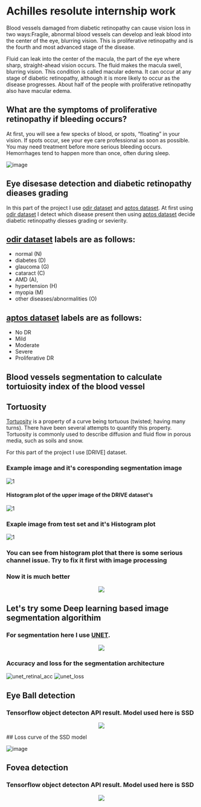 # Achilles resolute internship work

Blood vessels damaged from diabetic retinopathy can cause vision loss in two ways:Fragile, abnormal blood vessels can develop and leak blood into the center of the eye, blurring vision. This is proliferative retinopathy and is the fourth and most advanced stage of the disease.

Fluid can leak into the center of the macula, the part of the eye  where sharp, straight-ahead vision occurs. The fluid makes the macula  swell, blurring vision. This condition is called macular edema.  It can occur at any stage of diabetic retinopathy, although it is more  likely to occur as the disease progresses. About half of the people with  proliferative retinopathy also have macular edema.

## What are the symptoms of proliferative retinopathy if bleeding occurs?
At first, you will see a few specks of blood, or spots, “floating” in  your vision. If spots occur, see your eye care professional as soon as  possible. You may need treatment before more serious bleeding occurs.  Hemorrhages tend to happen more than once, often during sleep.

![image](https://user-images.githubusercontent.com/33135767/97417895-36973000-192e-11eb-9c21-82475cfb21dc.png)

## Eye disesase detection and  diabetic retinopathy dieases grading

In this part of the project I use [odir dataset] and [aptos dataset]. At first using [odir dataset] I detect which disease present then using [aptos dataset] decide diabetic retinopathy diesses grading or sevierity.

## [odir dataset] labels are as follows:
* normal (N) 
* diabetes (D) 
* glaucoma (G) 
* cataract (C)
* AMD (A),
* hypertension (H)
* myopia (M) 
* other diseases/abnormalities (O) 

## [aptos dataset] labels are as follows:

* No DR
* Mild
* Moderate
* Severe
* Proliferative DR

[Tortuosity]: https://en.wikipedia.org/wiki/Tortuosity
[odir dataset]: https://odir2019.grand-challenge.org/dataset/
[aptos dataset]: kaggle.com/c/aptos2019-blindness-detection/data

## Blood vessels segmentation to calculate tortuiosity index of the blood vessel 

## Tortuosity

[Tortuosity] is a property of a curve being tortuous (twisted; having many turns). There have been several attempts to quantify this property. Tortuosity is commonly used to describe diffusion and fluid flow in porous media, such as soils and snow.

For this part of the project I use [DRIVE] dataset.

### Example image and it's coresponding segmentation image 


![1](https://user-images.githubusercontent.com/33135767/97539503-14fa7f00-19e8-11eb-91d4-6bed1a7e92bc.png)
                                                                                                                                        
#### Histogram plot of the upper image of the DRIVE dataset's 

![1](https://user-images.githubusercontent.com/33135767/97538935-35760980-19e7-11eb-89b0-d06cf3ecf08b.png)

### Exaple image from test set and it's Histogram plot

![1](https://user-images.githubusercontent.com/33135767/97540848-39575b00-19ea-11eb-9d9d-ec6048351f37.png)


### You can see from histogram plot that there is some serious channel issue. Try to fix it first with image processing

### Now it is much better

<p align="center">
  <img src= "https://user-images.githubusercontent.com/33135767/97541171-b71b6680-19ea-11eb-9bcc-b29418cb8684.png"/>
</p>

## Let's try some Deep learning based image segmentation algorithim

### For segmentation here I use [UNET].

[UNET]: https://arxiv.org/abs/1505.04597

<p align="center">
  <img src="https://user-images.githubusercontent.com/33135767/97540005-f943a880-19e8-11eb-9bb3-cf800a9385c0.png"/>
</p>



### Accuracy and loss for the segmentation architecture

![unet_retinal_acc](https://user-images.githubusercontent.com/33135767/92506741-88231880-f223-11ea-87a0-4dd298a26020.png) ![unet_loss](https://user-images.githubusercontent.com/33135767/92506797-9ffa9c80-f223-11ea-923b-4cb7c6d1b17a.png)

## Eye Ball detection

### Tensorflow object detecton API result. Model used here is SSD

<p align="center">
  <img src="https://user-images.githubusercontent.com/33135767/96847650-10c2e480-1471-11eb-893b-d7bf8bd8244c.gif"/>
</p>
## Loss curve of the SSD model

![image](https://user-images.githubusercontent.com/33135767/96848024-82029780-1471-11eb-8e71-6aa1da751a5c.png)

## Fovea detection
### Tensorflow object detecton API result. Model used here is SSD

<p align="center">
  <img src="https://user-images.githubusercontent.com/33135767/97060798-268bf300-15b2-11eb-8645-4500f2cdae1c.gif"/>
</p>


